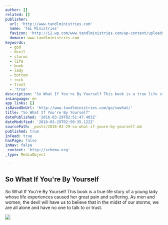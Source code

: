 ```yaml
---
author: []
related: []
publisher:
  url: 'http://www.tandlministries.com'
  name: 'T&L Ministries'
  favicon: 'http://i2.wp.com/www.tandlministries.com/wp-content/uploads/2016/01/cropped-3.jpg?fit=192%2C192'
  domain: www.tandlministries.com
keywords:
  - god
  - devil
  - storms
  - life
  - book
  - lady
  - bottom
  - rock
  - trust
  - 'true'
description: "So What If You're By Yourself This book is a true life story of a young lady whose life experiences caused her great pain and suffering. As men and women, the devil will have us to believe that in the midst of our storms, we are all alone and have no one to talk to or trust."
inLanguage: en
app_links: []
isBasedOnUrl: 'http://www.tandlministries.com/go/sowhat/'
title: "So What If You're By Yourself"
datePublished: '2016-03-29T02:51:47.403Z'
dateModified: '2016-03-29T02:50:35.122Z'
sourcePath: _posts/2016-03-29-so-what-if-youre-by-yourself.md
published: true
inFeed: true
hasPage: false
inNav: false
_context: 'http://schema.org'
_type: MediaObject

---
```

<article style=""><h1>So What If You're By Yourself</h1><p>So What If You're By Yourself This book is a true life story of a young lady whose life experiences caused her great pain and suffering. As men and women, the devil will have us to believe that in the midst of our storms, we are all alone and have no one to talk to or trust.</p><img src="http://i2.wp.com/www.tandlministries.com/wp-content/uploads/2016/01/cropped-3.jpg?fit=512%2C512" /></article>